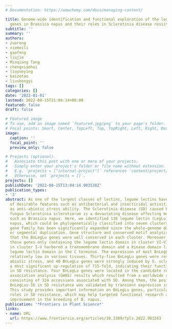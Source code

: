 ```yaml
---
# Documentation: https://wowchemy.com/docs/managing-content/

title: Genome-wide identification and functional exploration of the legume lectin
  genes in Brassica napus and their roles in Sclerotinia disease resistance
subtitle: ''
summary: ''
authors:
- zuorong
- xiemeili
- gaofeng
- liujie
- Minqiang Tang
- chengxiaohui
- liuyueying
- baizetao
- liushengyi
tags: []
categories: []
date: '2022-01-01'
lastmod: 2022-08-15T21:04:14+08:00
featured: false
draft: false

# Featured image
# To use, add an image named `featured.jpg/png` to your page's folder.
# Focal points: Smart, Center, TopLeft, Top, TopRight, Left, Right, BottomLeft, Bottom, BottomRight.
image:
  caption: ''
  focal_point: ''
  preview_only: false

# Projects (optional).
#   Associate this post with one or more of your projects.
#   Simply enter your project's folder or file name without extension.
#   E.g. `projects = ["internal-project"]` references `content/project/deep-learning/index.md`.
#   Otherwise, set `projects = []`.
projects: []
publishDate: '2022-08-15T13:04:14.903538Z'
publication_types:
- '2'
abstract: As one of the largest classes of lectins, legume lectins have a variety
  of desirable features such as antibacterial and insecticidal activities as well
  as anti-abiotic stress ability. The Sclerotinia disease (SD) caused by the soil-borne
  fungus Sclerotinia sclerotiorum is a devastating disease affecting most oil crops
  such as Brassica napus. Here, we identified 130 legume lectin (LegLu) genes in B.
  napus, which could be phylogenetically classified into seven clusters. The BnLegLu
  gene family has been significantly expanded since the whole-genome duplication (WGD)
  or segmental duplication. Gene structure and conserved motif analysis suggested
  that the BnLegLu genes were well conserved in each cluster. Moreover, relative to
  those genes only containing the legume lectin domain in cluster VI–VII, the genes
  in cluster I–V harbored a transmembrane domain and a kinase domain linked to the
  legume lectin domain in the C terminus. The expression of most BnLegLu genes was
  relatively low in various tissues. Thirty-five BnLegLu genes were responsive to
  abiotic stress, and 40 BnLegLu genes were strongly induced by S. sclerotiorum, with
  a most significant up-regulation of 715-fold, indicating their functional roles
  in SD resistance. Four BnLegLu genes were located in the candidate regions of genome-wide
  association analysis (GWAS) results which resulted from a worldwide rapeseed population
  consisting of 324 accessions associated with SD. Among them, the positive role of
  BnLegLus-16 in SD resistance was validated by transient expression in tobacco leaves.
  This study provides important information on BnLegLu genes, particularly about their
  roles in SD resistance, which may help targeted functional research and genetic
  improvement in the breeding of B. napus.
publication: '*Frontiers in Plant Science*'
links:
- name: URL
  url: https://www.frontiersin.org/articles/10.3389/fpls.2022.963263
---
```

